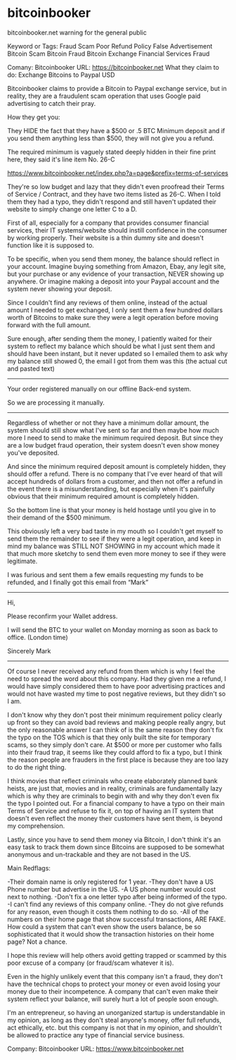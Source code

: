 # bitcoinbooker
bitcoinbooker.net warning for the general public


Keyword or Tags:
Fraud
Scam
Poor Refund Policy
False Advertisement
Bitcoin Scam
Bitcoin Fraud
Bitcoin Exchange
Financial Services Fraud



Comany: Bitcoinbooker
URL: https://bitcoinbooker.net
What they claim to do: Exchange Bitcoins to Paypal USD

Bitcoinbooker claims to provide a Bitcoin to Paypal exchange service, but in reality, they are a fraudulent scam operation that uses Google paid advertising to catch their pray.

How they get you:

They HIDE the fact that they have a $500 or .5 BTC Minimum deposit and if you send them anything less than $500, they will not give you a refund.

The required minimum is vaguely stated deeply hidden in their fine print here, they said it's line item No. 26-C

https://www.bitcoinbooker.net/index.php?a=page&prefix=terms-of-services

They're so low budget and lazy that they didn't even proofread their Terms of Service / Contract, and they have two items listed as 26-C.  When I told them they had a typo, they didn't respond and still haven't updated their website to simply change one letter C to a D.

First of all, especially for a company that provides consumer financial services, their IT systems/website should instill confidence in the consumer by working properly.  Their website is a thin dummy site and doesn't function like it is supposed to.

To be specific, when you send them money, the balance should reflect in your account.  Imagine buying something from Amazon, Ebay, any legit site, but your purchase or any evidence of your transaction, NEVER showing up anywhere.  Or imagine making a deposit into your Paypal account and the system never showing your deposit.

Since I couldn't find any reviews of them online, instead of the actual amount I needed to get exchanged, I only sent them a few hundred dollars worth of Bitcoins to make sure they were a legit operation before moving forward with the full amount.

Sure enough, after sending them the money, I patiently waited for their system to reflect my balance which should be what I just sent them and should have been instant, but it never updated so I emailed them to ask why my balance still showed 0, the email I got from them was this (the actual cut and pasted text)

***
Your order registered manually on our offline Back-end system.

So we are processing it manually.
***

Regardless of whether or not they have a minimum dollar amount, the system should still show what I've sent so far and then maybe how much more I need to send to make the minimum required deposit.  But since they are a low budget fraud operation, their system doesn't even show money you've deposited.

And since the minimum required deposit amount is completely hidden, they should offer a refund.  There is no company that I've ever heard of that will accept hundreds of dollars from a customer, and then not offer a refund in the event there is a misunderstanding, but especially when it's painfully obvious that their minimum required amount is completely hidden.

So the bottom line is that your money is held hostage until you give in to their demand of the $500 minimum.

This obviously left a very bad taste in my mouth so I couldn't get myself to send them the remainder to see if they were a legit operation, and keep in mind my balance was STILL NOT SHOWING in my account which made it that much more sketchy to send them even more money to see if they were legitimate.

I was furious and sent them a few emails requesting my funds to be refunded, and I finally got this email from “Mark”

***
Hi,

Please reconfirm your Wallet address.

I will send the BTC to your wallet on Monday morning as soon as back to office. (London time)

Sincerely
Mark
***

Of course I never received any refund from them which is why I feel the need to spread the word about this company.  Had they given me a refund, I would have simply considered them to have poor advertising practices and would not have wasted my time to post negative reviews, but they didn't so I am.

I don't know why they don't post their minimum requirement policy clearly up front so they can avoid bad reviews and making people really angry, but the only reasonable answer I can think of is the same reason they don't fix the typo on the TOS which is that they only built the site for temporary scams, so they simply don't care.  At $500 or more per customer who falls into their fraud trap, it seems like they could afford to fix a typo, but I think the reason people are frauders in the first place is because they are too lazy to do the right thing.

I think movies that reflect criminals who create elaborately planned bank heists, are just that, movies and in reality, criminals are fundamentally lazy which is why they are criminals to begin with and why they don't even fix the typo I pointed out.  For a financial company to have a typo on their main Terms of Service and refuse to fix it, on top of having an IT system that doesn't even reflect the money their customers have sent them, is beyond my comprehension.

Lastly, since you have to send them money via Bitcoin, I don't think it's an easy task to track them down since Bitcoins are supposed to be somewhat anonymous and un-trackable and they are not based in the US. 

Main Redflags:

-Their domain name is only registered for 1 year.
-They don't have a US Phone number but advertise in the US.
-A US phone number would cost next to nothing.
-Don't fix a one letter typo after being informed of the typo.
-I can't find any reviews of this company online.
-They do not give refunds for any reason, even though it costs them nothing to do so.
-All of the numbers on their home page that show successful transactions, ARE FAKE.  How could a system that can't even show the users balance, be so sophisticated that it would show the transaction histories on their home page?  Not a chance.

I hope this review will help others avoid getting trapped or scammed by this poor excuse of a company (or fraud/scam whatever it is).

Even in the highly unlikely event that this company isn't a fraud, they don't have the technical chops to protect your money or even avoid losing your money due to their incompetence.  A company that can't even make their system reflect your balance, will surely hurt a lot of people soon enough.  

I'm an entrepreneur, so having an unorganized startup is understandable in my opinion, as long as they don't steal anyone's money, offer full refunds, act ethically, etc. but this company is not that in my opinion, and shouldn't be allowed to practice any type of financial service business.

Company: Bitcoinbooker
URL: https://www.bitcoinbooker.net
